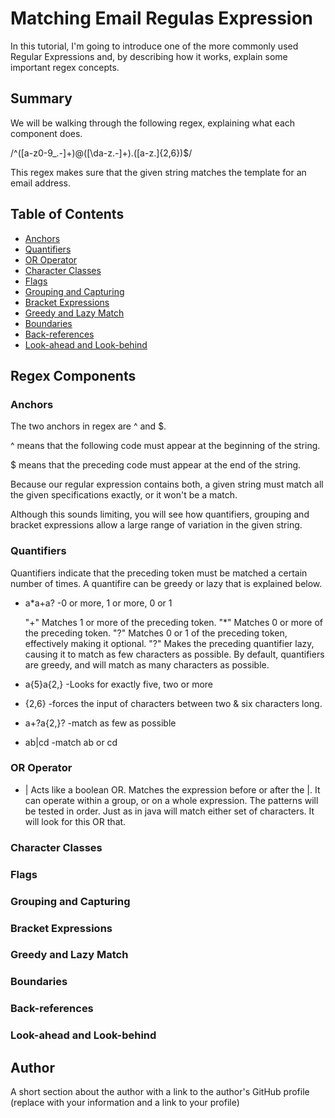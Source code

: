 # Matching Email Regulas Expression

In this tutorial, I'm going to introduce one of the more commonly used Regular Expressions and, by describing how it works, explain some important regex concepts.

## Summary

We will be walking through the following regex, explaining what each component does.

/^([a-z0-9_.-]+)@([\da-z.-]+).([a-z.]{2,6})$/

This regex makes sure that the given string matches the template for an email address.

## Table of Contents

- [Anchors](#anchors)
- [Quantifiers](#quantifiers)
- [OR Operator](#or-operator)
- [Character Classes](#character-classes)
- [Flags](#flags)
- [Grouping and Capturing](#grouping-and-capturing)
- [Bracket Expressions](#bracket-expressions)
- [Greedy and Lazy Match](#greedy-and-lazy-match)
- [Boundaries](#boundaries)
- [Back-references](#back-references)
- [Look-ahead and Look-behind](#look-ahead-and-look-behind)

## Regex Components

### Anchors
The two anchors in regex are ^ and $.

^ means that the following code must appear at the beginning of the string.

$ means that the preceding code must appear at the end of the string.

Because our regular expression contains both, a given string must match all the given specifications exactly, or it won't be a match.

Although this sounds limiting, you will see how quantifiers, grouping and bracket expressions allow a large range of variation in the given string.

### Quantifiers
Quantifiers indicate that the preceding token must be matched a certain number of times. A quantifire can be greedy or lazy that is explained below.

- a*a+a? -0 or more, 1 or more, 0 or 1

     "+" Matches 1 or more of the preceding token.
     "*" Matches 0 or more of the preceding token.
     "?" Matches 0 or 1 of the preceding token, effectively making it optional.
     "?" Makes the preceding quantifier lazy, causing it to match as few characters as possible. By default, quantifiers are greedy, and will match as many characters as possible.
- a{5}a{2,} -Looks for exactly five, two or more

- {2,6} -forces the input of characters between two & six characters long.

- a+?a{2,}? -match as few as possible

- ab|cd -match ab or cd

### OR Operator
- | Acts like a boolean OR. Matches the expression before or after the |. It can operate within a group, or on a whole     expression. The patterns will be tested in order. Just as in java will match either set of characters. It will look for this OR that.

### Character Classes

### Flags

### Grouping and Capturing

### Bracket Expressions

### Greedy and Lazy Match

### Boundaries

### Back-references

### Look-ahead and Look-behind

## Author

A short section about the author with a link to the author's GitHub profile (replace with your information and a link to your profile)
